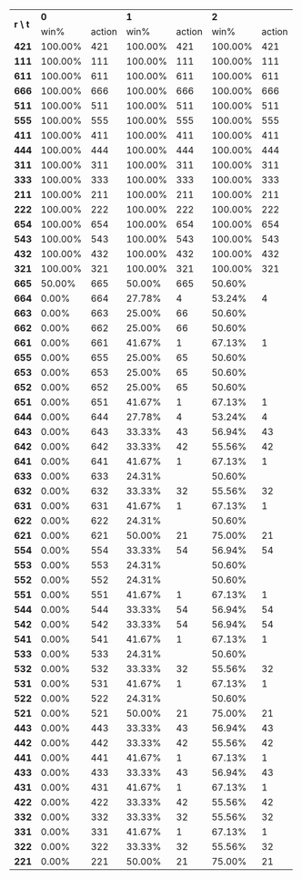 <table>
	<tr>
		<td rowspan="2"><b>r \ t </td>
		<td colspan="2"><b>0</td>
		<td colspan="2"><b>1</td>
		<td colspan="2"><b>2</td>
	</tr>
	<tr>
		<td>win%</td>
		<td>action</td>
		<td>win%</td>
		<td>action</td>
		<td>win%</td>
		<td>action</td>
	</tr>
	</tr>
		<td><b>421</td>
		<td>100.00%</td>
		<td>421</td>
		<td>100.00%</td>
		<td>421</td>
		<td>100.00%</td>
		<td>421</td>
	</tr>
	</tr>
		<td><b>111</td>
		<td>100.00%</td>
		<td>111</td>
		<td>100.00%</td>
		<td>111</td>
		<td>100.00%</td>
		<td>111</td>
	</tr>
	</tr>
		<td><b>611</td>
		<td>100.00%</td>
		<td>611</td>
		<td>100.00%</td>
		<td>611</td>
		<td>100.00%</td>
		<td>611</td>
	</tr>
	</tr>
		<td><b>666</td>
		<td>100.00%</td>
		<td>666</td>
		<td>100.00%</td>
		<td>666</td>
		<td>100.00%</td>
		<td>666</td>
	</tr>
	</tr>
		<td><b>511</td>
		<td>100.00%</td>
		<td>511</td>
		<td>100.00%</td>
		<td>511</td>
		<td>100.00%</td>
		<td>511</td>
	</tr>
	</tr>
		<td><b>555</td>
		<td>100.00%</td>
		<td>555</td>
		<td>100.00%</td>
		<td>555</td>
		<td>100.00%</td>
		<td>555</td>
	</tr>
	</tr>
		<td><b>411</td>
		<td>100.00%</td>
		<td>411</td>
		<td>100.00%</td>
		<td>411</td>
		<td>100.00%</td>
		<td>411</td>
	</tr>
	</tr>
		<td><b>444</td>
		<td>100.00%</td>
		<td>444</td>
		<td>100.00%</td>
		<td>444</td>
		<td>100.00%</td>
		<td>444</td>
	</tr>
	</tr>
		<td><b>311</td>
		<td>100.00%</td>
		<td>311</td>
		<td>100.00%</td>
		<td>311</td>
		<td>100.00%</td>
		<td>311</td>
	</tr>
	</tr>
		<td><b>333</td>
		<td>100.00%</td>
		<td>333</td>
		<td>100.00%</td>
		<td>333</td>
		<td>100.00%</td>
		<td>333</td>
	</tr>
	</tr>
		<td><b>211</td>
		<td>100.00%</td>
		<td>211</td>
		<td>100.00%</td>
		<td>211</td>
		<td>100.00%</td>
		<td>211</td>
	</tr>
	</tr>
		<td><b>222</td>
		<td>100.00%</td>
		<td>222</td>
		<td>100.00%</td>
		<td>222</td>
		<td>100.00%</td>
		<td>222</td>
	</tr>
	</tr>
		<td><b>654</td>
		<td>100.00%</td>
		<td>654</td>
		<td>100.00%</td>
		<td>654</td>
		<td>100.00%</td>
		<td>654</td>
	</tr>
	</tr>
		<td><b>543</td>
		<td>100.00%</td>
		<td>543</td>
		<td>100.00%</td>
		<td>543</td>
		<td>100.00%</td>
		<td>543</td>
	</tr>
	</tr>
		<td><b>432</td>
		<td>100.00%</td>
		<td>432</td>
		<td>100.00%</td>
		<td>432</td>
		<td>100.00%</td>
		<td>432</td>
	</tr>
	</tr>
		<td><b>321</td>
		<td>100.00%</td>
		<td>321</td>
		<td>100.00%</td>
		<td>321</td>
		<td>100.00%</td>
		<td>321</td>
	</tr>
	</tr>
		<td><b>665</td>
		<td> 50.00%</td>
		<td>665</td>
		<td> 50.00%</td>
		<td>665</td>
		<td> 50.60%</td>
		<td>   </td>
	</tr>
	</tr>
		<td><b>664</td>
		<td>  0.00%</td>
		<td>664</td>
		<td> 27.78%</td>
		<td>  4</td>
		<td> 53.24%</td>
		<td>  4</td>
	</tr>
	</tr>
		<td><b>663</td>
		<td>  0.00%</td>
		<td>663</td>
		<td> 25.00%</td>
		<td> 66</td>
		<td> 50.60%</td>
		<td>   </td>
	</tr>
	</tr>
		<td><b>662</td>
		<td>  0.00%</td>
		<td>662</td>
		<td> 25.00%</td>
		<td> 66</td>
		<td> 50.60%</td>
		<td>   </td>
	</tr>
	</tr>
		<td><b>661</td>
		<td>  0.00%</td>
		<td>661</td>
		<td> 41.67%</td>
		<td>  1</td>
		<td> 67.13%</td>
		<td>  1</td>
	</tr>
	</tr>
		<td><b>655</td>
		<td>  0.00%</td>
		<td>655</td>
		<td> 25.00%</td>
		<td> 65</td>
		<td> 50.60%</td>
		<td>   </td>
	</tr>
	</tr>
		<td><b>653</td>
		<td>  0.00%</td>
		<td>653</td>
		<td> 25.00%</td>
		<td> 65</td>
		<td> 50.60%</td>
		<td>   </td>
	</tr>
	</tr>
		<td><b>652</td>
		<td>  0.00%</td>
		<td>652</td>
		<td> 25.00%</td>
		<td> 65</td>
		<td> 50.60%</td>
		<td>   </td>
	</tr>
	</tr>
		<td><b>651</td>
		<td>  0.00%</td>
		<td>651</td>
		<td> 41.67%</td>
		<td>  1</td>
		<td> 67.13%</td>
		<td>  1</td>
	</tr>
	</tr>
		<td><b>644</td>
		<td>  0.00%</td>
		<td>644</td>
		<td> 27.78%</td>
		<td>  4</td>
		<td> 53.24%</td>
		<td>  4</td>
	</tr>
	</tr>
		<td><b>643</td>
		<td>  0.00%</td>
		<td>643</td>
		<td> 33.33%</td>
		<td> 43</td>
		<td> 56.94%</td>
		<td> 43</td>
	</tr>
	</tr>
		<td><b>642</td>
		<td>  0.00%</td>
		<td>642</td>
		<td> 33.33%</td>
		<td> 42</td>
		<td> 55.56%</td>
		<td> 42</td>
	</tr>
	</tr>
		<td><b>641</td>
		<td>  0.00%</td>
		<td>641</td>
		<td> 41.67%</td>
		<td>  1</td>
		<td> 67.13%</td>
		<td>  1</td>
	</tr>
	</tr>
		<td><b>633</td>
		<td>  0.00%</td>
		<td>633</td>
		<td> 24.31%</td>
		<td>   </td>
		<td> 50.60%</td>
		<td>   </td>
	</tr>
	</tr>
		<td><b>632</td>
		<td>  0.00%</td>
		<td>632</td>
		<td> 33.33%</td>
		<td> 32</td>
		<td> 55.56%</td>
		<td> 32</td>
	</tr>
	</tr>
		<td><b>631</td>
		<td>  0.00%</td>
		<td>631</td>
		<td> 41.67%</td>
		<td>  1</td>
		<td> 67.13%</td>
		<td>  1</td>
	</tr>
	</tr>
		<td><b>622</td>
		<td>  0.00%</td>
		<td>622</td>
		<td> 24.31%</td>
		<td>   </td>
		<td> 50.60%</td>
		<td>   </td>
	</tr>
	</tr>
		<td><b>621</td>
		<td>  0.00%</td>
		<td>621</td>
		<td> 50.00%</td>
		<td> 21</td>
		<td> 75.00%</td>
		<td> 21</td>
	</tr>
	</tr>
		<td><b>554</td>
		<td>  0.00%</td>
		<td>554</td>
		<td> 33.33%</td>
		<td> 54</td>
		<td> 56.94%</td>
		<td> 54</td>
	</tr>
	</tr>
		<td><b>553</td>
		<td>  0.00%</td>
		<td>553</td>
		<td> 24.31%</td>
		<td>   </td>
		<td> 50.60%</td>
		<td>   </td>
	</tr>
	</tr>
		<td><b>552</td>
		<td>  0.00%</td>
		<td>552</td>
		<td> 24.31%</td>
		<td>   </td>
		<td> 50.60%</td>
		<td>   </td>
	</tr>
	</tr>
		<td><b>551</td>
		<td>  0.00%</td>
		<td>551</td>
		<td> 41.67%</td>
		<td>  1</td>
		<td> 67.13%</td>
		<td>  1</td>
	</tr>
	</tr>
		<td><b>544</td>
		<td>  0.00%</td>
		<td>544</td>
		<td> 33.33%</td>
		<td> 54</td>
		<td> 56.94%</td>
		<td> 54</td>
	</tr>
	</tr>
		<td><b>542</td>
		<td>  0.00%</td>
		<td>542</td>
		<td> 33.33%</td>
		<td> 54</td>
		<td> 56.94%</td>
		<td> 54</td>
	</tr>
	</tr>
		<td><b>541</td>
		<td>  0.00%</td>
		<td>541</td>
		<td> 41.67%</td>
		<td>  1</td>
		<td> 67.13%</td>
		<td>  1</td>
	</tr>
	</tr>
		<td><b>533</td>
		<td>  0.00%</td>
		<td>533</td>
		<td> 24.31%</td>
		<td>   </td>
		<td> 50.60%</td>
		<td>   </td>
	</tr>
	</tr>
		<td><b>532</td>
		<td>  0.00%</td>
		<td>532</td>
		<td> 33.33%</td>
		<td> 32</td>
		<td> 55.56%</td>
		<td> 32</td>
	</tr>
	</tr>
		<td><b>531</td>
		<td>  0.00%</td>
		<td>531</td>
		<td> 41.67%</td>
		<td>  1</td>
		<td> 67.13%</td>
		<td>  1</td>
	</tr>
	</tr>
		<td><b>522</td>
		<td>  0.00%</td>
		<td>522</td>
		<td> 24.31%</td>
		<td>   </td>
		<td> 50.60%</td>
		<td>   </td>
	</tr>
	</tr>
		<td><b>521</td>
		<td>  0.00%</td>
		<td>521</td>
		<td> 50.00%</td>
		<td> 21</td>
		<td> 75.00%</td>
		<td> 21</td>
	</tr>
	</tr>
		<td><b>443</td>
		<td>  0.00%</td>
		<td>443</td>
		<td> 33.33%</td>
		<td> 43</td>
		<td> 56.94%</td>
		<td> 43</td>
	</tr>
	</tr>
		<td><b>442</td>
		<td>  0.00%</td>
		<td>442</td>
		<td> 33.33%</td>
		<td> 42</td>
		<td> 55.56%</td>
		<td> 42</td>
	</tr>
	</tr>
		<td><b>441</td>
		<td>  0.00%</td>
		<td>441</td>
		<td> 41.67%</td>
		<td>  1</td>
		<td> 67.13%</td>
		<td>  1</td>
	</tr>
	</tr>
		<td><b>433</td>
		<td>  0.00%</td>
		<td>433</td>
		<td> 33.33%</td>
		<td> 43</td>
		<td> 56.94%</td>
		<td> 43</td>
	</tr>
	</tr>
		<td><b>431</td>
		<td>  0.00%</td>
		<td>431</td>
		<td> 41.67%</td>
		<td>  1</td>
		<td> 67.13%</td>
		<td>  1</td>
	</tr>
	</tr>
		<td><b>422</td>
		<td>  0.00%</td>
		<td>422</td>
		<td> 33.33%</td>
		<td> 42</td>
		<td> 55.56%</td>
		<td> 42</td>
	</tr>
	</tr>
		<td><b>332</td>
		<td>  0.00%</td>
		<td>332</td>
		<td> 33.33%</td>
		<td> 32</td>
		<td> 55.56%</td>
		<td> 32</td>
	</tr>
	</tr>
		<td><b>331</td>
		<td>  0.00%</td>
		<td>331</td>
		<td> 41.67%</td>
		<td>  1</td>
		<td> 67.13%</td>
		<td>  1</td>
	</tr>
	</tr>
		<td><b>322</td>
		<td>  0.00%</td>
		<td>322</td>
		<td> 33.33%</td>
		<td> 32</td>
		<td> 55.56%</td>
		<td> 32</td>
	</tr>
	</tr>
		<td><b>221</td>
		<td>  0.00%</td>
		<td>221</td>
		<td> 50.00%</td>
		<td> 21</td>
		<td> 75.00%</td>
		<td> 21</td>
	</tr>
	</tr>
</table>
